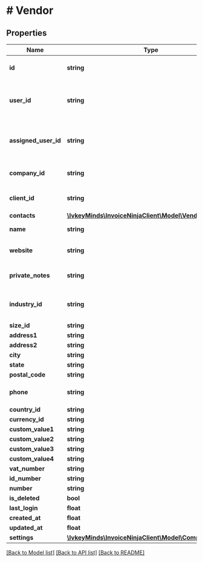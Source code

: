# # Vendor

## Properties

Name | Type | Description | Notes
------------ | ------------- | ------------- | -------------
**id** | **string** | The hashed id of the vendor | [optional]
**user_id** | **string** | The hashed id of the user who created the vendor | [optional]
**assigned_user_id** | **string** | The hashed id of the assigned user to this vendor | [optional]
**company_id** | **string** | The hashed id of the company | [optional]
**client_id** | **string** | The hashed id of the client | [optional]
**contacts** | [**\IvkeyMinds\InvoiceNinjaClient\Model\VendorContact[]**](VendorContact.md) |  | [optional]
**name** | **string** | The vendor name | [optional]
**website** | **string** | The website of the vendor | [optional]
**private_notes** | **string** | The private notes of the vendor | [optional]
**industry_id** | **string** | The industry id of the vendor | [optional]
**size_id** | **string** | ________ | [optional]
**address1** | **string** | ________ | [optional]
**address2** | **string** | ________ | [optional]
**city** | **string** | ________ | [optional]
**state** | **string** | ________ | [optional]
**postal_code** | **string** | ________ | [optional]
**phone** | **string** | The client phone number | [optional]
**country_id** | **string** | ________ | [optional]
**currency_id** | **string** | ________ | [optional]
**custom_value1** | **string** | ________ | [optional]
**custom_value2** | **string** | ________ | [optional]
**custom_value3** | **string** | ________ | [optional]
**custom_value4** | **string** | ________ | [optional]
**vat_number** | **string** | ________ | [optional]
**id_number** | **string** | ________ | [optional]
**number** | **string** | ________ | [optional]
**is_deleted** | **bool** | ________ | [optional]
**last_login** | **float** | Timestamp | [optional]
**created_at** | **float** | Timestamp | [optional]
**updated_at** | **float** | Timestamp | [optional]
**settings** | [**\IvkeyMinds\InvoiceNinjaClient\Model\CompanySettings**](CompanySettings.md) |  | [optional]

[[Back to Model list]](../../README.md#models) [[Back to API list]](../../README.md#endpoints) [[Back to README]](../../README.md)
